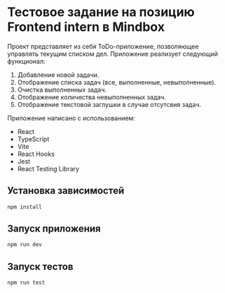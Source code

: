 # Тестовое задание на позицию Frontend intern в Mindbox

Проект представляет из себя ToDo-приложение, позволяющее управлять текущим списком дел. Приложение реализует следующий функционал:

1. Добавление новой задачи.
2. Отображение списка задач (все, выполненные, невыполненные).
3. Очистка выполненных задач.
4. Отображение количества невыполненных задач.
5. Отображение текстовой заглушки в случае отсутсвия задач.

Приложение написано с использованием:
- React
- TypeScript
- Vite
- React Hooks
- Jest
- React Testing Library

## Установка зависимостей

```bash
npm install
```

## Запуск приложения

```bash
npm run dev
```

## Запуск тестов

```bash
npm run test
```



